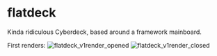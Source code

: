 # flatdeck
Kinda ridiculous Cyberdeck, based around a framework mainboard.

First renders:
![flatdeck_v1render_opened](https://github.com/eponra/flatdeck/assets/66600478/ad6f6d7e-0952-40b0-86e0-033df274fbdd)
![flatdeck_v1render_closed](https://github.com/eponra/flatdeck/assets/66600478/8320909c-0f75-4c4a-ba3e-041853ab0ae1)
